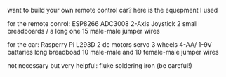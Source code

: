 want to build your own remote control car?
here is the equepment I used

for the remote conrol:
ESP8266
ADC3008
2-Axis Joystick
2 small breadboards / a long one
15 male-male jumper wires

for the car:
Rasperry Pi
L293D
2 dc motors
servo
3 wheels 
4-AA/ 1-9V battaries 
long breadboad 
10 male-male and 10 female-male jumper wires

not necessary but very helpful:
fluke
soldering iron (be careful!)
